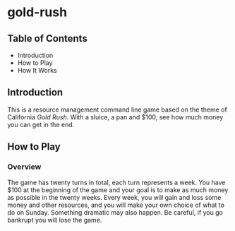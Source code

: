 # gold-rush

## Table of Contents
* Introduction
* How to Play
* How It Works

## Introduction
This is a resource management command line game based on the theme of California *Gold Rush*. With a sluice, a pan and $100, see how much money you can get in the end.

## How to Play
### Overview
The game has twenty turns in total, each turn represents a week. You have $100 at the beginning of the game and your goal is to make as much money as possible in the twenty weeks. Every week, you will gain and loss some money and other resources, and you will make your own choice of what to do on Sunday. Something dramatic may also happen. Be careful, if you go bankrupt you will lose the game.
